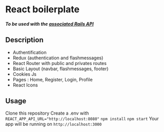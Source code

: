# React boilerplate

##### To be used with the [associated Rails API](https://github.com/cha-fa/rails_api_boilerplate)

## Description

- Authentification
- Redux (authentication and flashmessages)
- React Router with public and privates routes
- Basic Layout (navbar, flashmessages, footer)
- Cookies Js
- Pages : Home, Register, Login, Profile
- React Icons

## Usage

Clone this repository
Create a .env with `REACT_APP_API_URL="http://localhost:8080"`
`npm install`
`npm start`
Your app will be running on `http://localhost:3000`
